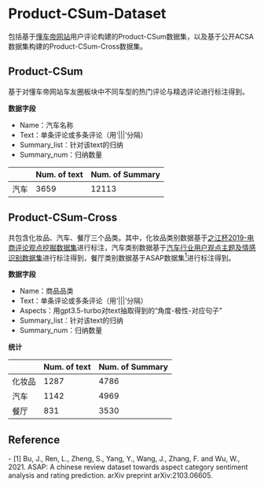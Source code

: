 # Product-CSum-Dataset
包括基于[懂车帝网站](https://www.dongchedi.com/)用户评论构建的Product-CSum数据集，以及基于公开ACSA数据集构建的Product-CSum-Cross数据集。

## Product-CSum
基于对懂车帝网站车友圈板块中不同车型的热门评论与精选评论进行标注得到。

**数据字段**
- Name：汽车名称
- Text：单条评论或多条评论（用‘|||’分隔）
- Summary_list：针对该text的归纳
- Summary_num：归纳数量

|        | Num. of text | Num. of Summary |
| ------ | ------------ | --------------- |
| 汽车   | 3659         | 12113            |

## Product-CSum-Cross

共包含化妆品、汽车、餐厅三个品类。其中，化妆品类别数据基于[之江杯2019-电商评论观点挖掘数据集](https://github.com/xmxoxo/Text-Opinion-Mining)进行标注，汽车类别数据基于[汽车行业用户观点主题及情感识别数据集](https://www.datafountain.cn/competitions/310/datasets)进行标注得到，餐厅类别数据基于ASAP数据集[<sup>1</sup>](#refer-anchor-1)进行标注得到。

**数据字段**

- Name：商品品类
- Text：单条评论或多条评论（用‘|||’分隔）
- Aspects：用gpt3.5-turbo对text抽取得到的“角度-极性-对应句子”
- Summary_list：针对该text的归纳
- Summary_num：归纳数量

**统计**

|        | Num. of text | Num. of Summary |
| ------ | ------------ | --------------- |
| 化妆品 | 1287         | 4786            |
| 汽车   | 1142         | 4969            |
| 餐厅   | 831          | 3530            |

## Reference
<div id="refer-anchor-1"></div>
- [1] Bu, J., Ren, L., Zheng, S., Yang, Y., Wang, J., Zhang, F. and Wu, W., 2021. ASAP: A chinese review dataset towards aspect category sentiment analysis and rating prediction. arXiv preprint arXiv:2103.06605.
